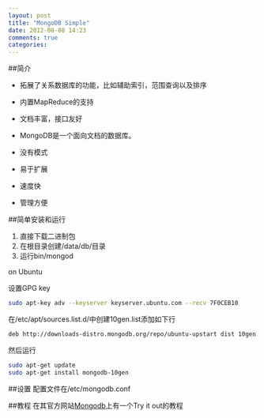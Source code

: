 ```yaml
---
layout: post
title: "MongoDB Simple"
date: 2012-08-08 14:23
comments: true
categories: 
---
```


##简介

- 拓展了关系数据库的功能，比如辅助索引，范围查询以及排序

- 内置MapReduce的支持

- 文档丰富，接口友好

- MongoDB是一个面向文档的数据库。

- 没有模式

- 易于扩展

- 速度快

- 管理方便

##简单安装和运行

1. 直接下载二进制包
2. 在根目录创建/data/db/目录
3. 运行bin/mongod

on Ubuntu

设置GPG key
```bash
sudo apt-key adv --keyserver keyserver.ubuntu.com --recv 7F0CEB10
```

在/etc/apt/sources.list.d/中创建10gen.list添加如下行
```bash
deb http://downloads-distro.mongodb.org/repo/ubuntu-upstart dist 10gen
```

然后运行
```bash
sudo apt-get update
sudo apt-get install mongodb-10gen
```

##设置
配置文件在/etc/mongodb.conf 

##教程
在其官方网站[Mongodb](http://www.mongodb.org/)上有一个Try it out的教程



